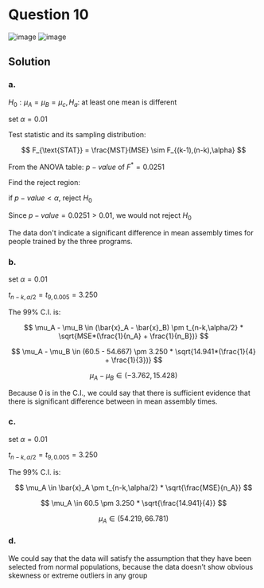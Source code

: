 # Question 10
![image](https://github.com/user-attachments/assets/877cadcd-f8fb-44eb-9011-8392c9fd848b)
![image](https://github.com/user-attachments/assets/8293a1a5-ea84-45dc-8b5e-973c59dabae7)
## Solution
### a.
$H_0: \mu_A = \mu_B = \mu_c, H_a:$ at least one mean is different

set $\alpha = 0.01$

Test statistic and its sampling distribution:

$$
F_{\text{STAT}} = \frac{MST}{MSE} \sim F_{(k-1),(n-k),\alpha}
$$

From the ANOVA table: $p-value$ of $F^* = 0.0251$

Find the reject region:

if $p-value < \alpha$, reject $H_0$

Since $p-value = 0.0251 > 0.01$, we would not reject $H_0$

The data don't indicate a significant difference in mean assembly times for people trained by the three programs.

### b.
set $\alpha = 0.01$

$t_{n-k,\alpha/2} = t_{9,0.005} = 3.250$

The 99% C.I. is:

$$
\mu_A - \mu_B \in (\bar{x}_A - \bar{x}_B) \pm t_{n-k,\alpha/2} * \sqrt{MSE*(\frac{1}{n_A} + \frac{1}{n_B})}
$$

$$
\mu_A - \mu_B \in (60.5 - 54.667) \pm 3.250 * \sqrt{14.941*(\frac{1}{4} + \frac{1}{3})}
$$

$$
\mu_A - \mu_B \in (-3.762, 15.428)
$$

Because 0 is in the C.I., we could say that there is sufficient evidence that there is significant difference between in mean assembly times.

### c.
set $\alpha = 0.01$

$t_{n-k,\alpha/2} = t_{9,0.005} = 3.250$

The 99% C.I. is:

$$
\mu_A \in \bar{x}_A \pm t_{n-k,\alpha/2} * \sqrt{\frac{MSE}{n_A}}
$$

$$
\mu_A \in 60.5 \pm 3.250 * \sqrt{\frac{14.941}{4}}
$$

$$
\mu_A \in (54.219, 66.781)
$$

### d.
We could say that the data will satisfy the assumption that they have been selected from normal populations, because the data doesn’t show obvious skewness or extreme outliers in any group
